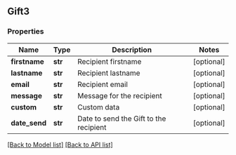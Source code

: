 ## Gift3

### Properties
Name | Type | Description | Notes
------------ | ------------- | ------------- | -------------
**firstname** | **str** | Recipient firstname | [optional] 
**lastname** | **str** | Recipient lastname | [optional] 
**email** | **str** | Recipient email | [optional] 
**message** | **str** | Message for the recipient | [optional] 
**custom** | **str** | Custom data | [optional] 
**date_send** | **str** | Date to send the Gift to the recipient | [optional] 

[[Back to Model list]](#documentation-for-models) [[Back to API list]](#documentation-for-api-endpoints)


